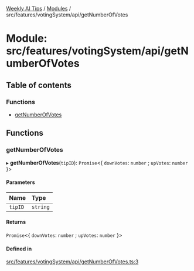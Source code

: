 [Weekly AI Tips](../README.md) / [Modules](../modules.md) / src/features/votingSystem/api/getNumberOfVotes

# Module: src/features/votingSystem/api/getNumberOfVotes

## Table of contents

### Functions

- [getNumberOfVotes](src_features_votingSystem_api_getNumberOfVotes.md#getnumberofvotes)

## Functions

### getNumberOfVotes

▸ **getNumberOfVotes**(`tipID`): `Promise`\<\{ `downVotes`: `number` ; `upVotes`: `number`  }\>

#### Parameters

| Name | Type |
| :------ | :------ |
| `tipID` | `string` |

#### Returns

`Promise`\<\{ `downVotes`: `number` ; `upVotes`: `number`  }\>

#### Defined in

[src/features/votingSystem/api/getNumberOfVotes.ts:3](https://github.com/alexsoyes/weekly-ai-tips/blob/b3fea4afd71b68632685f2d382621a10bad6affa/src/features/votingSystem/api/getNumberOfVotes.ts#L3)
